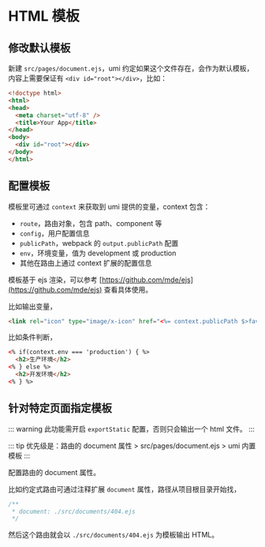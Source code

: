 # HTML 模板

## 修改默认模板

新建 `src/pages/document.ejs`，umi 约定如果这个文件存在，会作为默认模板，内容上需要保证有 `<div id="root"></div>`，比如：

```html
<!doctype html>
<html>
<head>
  <meta charset="utf-8" />
  <title>Your App</title>
</head>
<body>
  <div id="root"></div>
</body>
</html>
```

## 配置模板

模板里可通过 `context` 来获取到 umi 提供的变量，context 包含：

* `route`，路由对象，包含 path、component 等
* `config`，用户配置信息
* `publicPath`，webpack 的 `output.publicPath` 配置
* `env`，环境变量，值为 development 或 production
* 其他在路由上通过 context 扩展的配置信息

模板基于 ejs 渲染，可以参考 [https://github.com/mde/ejs](https://github.com/mde/ejs) 查看具体使用。

比如输出变量，

```html
<link rel="icon" type="image/x-icon" href="<%= context.publicPath $>favicon.png" />
```

比如条件判断，

```html
<% if(context.env === 'production') { %>
  <h2>生产环境</h2>
<% } else %>
  <h2>开发环境</h2>
<% } %>
```

## 针对特定页面指定模板

::: warning
此功能需开启 `exportStatic` 配置，否则只会输出一个 html 文件。
:::

::: tip
优先级是：路由的 document 属性 > src/pages/document.ejs > umi 内置模板
:::

配置路由的 document 属性。

比如约定式路由可通过注释扩展 `document` 属性，路径从项目根目录开始找，

```js
/**
 * document: ./src/documents/404.ejs
 */
```

然后这个路由就会以 `./src/documents/404.ejs` 为模板输出 HTML。
